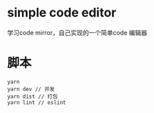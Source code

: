# simple code editor 

学习code mirror，自己实现的一个简单code 编辑器

# 脚本

```
yarn
yarn dev // 开发
yarn dist // 打包
yarn lint // eslint
```
